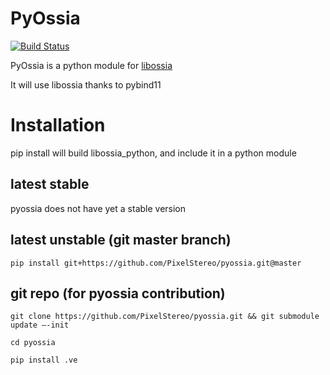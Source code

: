 # PyOssia
[![Build Status](https://travis-ci.org/PixelStereo/pyossia.svg?branch=master)](https://travis-ci.org/PixelStereo/pyossia)    
    
PyOssia is a python module for [libossia](http://github.com/OSSIA/libossia)    

It will use libossia thanks to pybind11    

# Installation

pip install will build libossia_python, and include it in a python module    

## latest stable
pyossia does not have yet a stable version

## latest unstable (git master branch)
`pip install git+https://github.com/PixelStereo/pyossia.git@master`

## git repo (for pyossia contribution)
`git clone https://github.com/PixelStereo/pyossia.git && git submodule update —-init`    

`cd pyossia     `    

`pip install .ve    `

